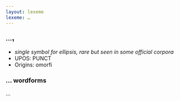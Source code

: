 ```yaml
---
layout: lexeme
lexeme: …
---
```


###  …₁

* _single symbol for ellipsis, rare but seen in some official corpora_
* UPOS:  PUNCT
* Origins: omorfi 


### … wordforms

…

